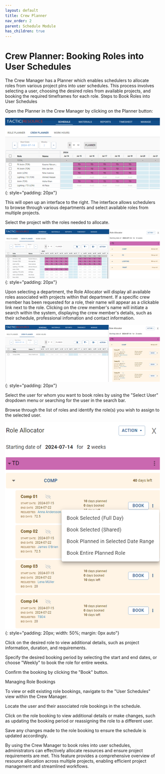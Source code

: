 ```yaml
---
layout: default
title: Crew Planner
nav_order: 2
parent: Schedule Module
has_children: true
---
```



Crew Planner: Booking Roles into User Schedules
===============================================

The Crew Manager has a Planner which enables schedulers to allocate roles from various project plns into user schedules. This process involves selecting a user, choosing the desired roles from available projects, and booking the required timeframes for each role.
Steps to Book Roles into User Schedules

Open the Planner in the Crew Manager by clicking on the Planner button:

![Crew Planner Book Roles](images/crew_planner-planner-buttton.png){: style="padding: 20px"}


This will open up an interface to the right.  The interface allows schedulers to browse through various departments and select available roles from multiple projects.

Select the project with the roles needed to allocate.


![Crew Planner Role Allocator](images/crew_planner-role_allocator.png){: style="padding: 20px"}


Upon selecting a department, the Role Allocator will display all available roles associated with projects within that department.  If a specific crew member has been requested for a role, their name will appear as a clickable link next to the role.  Clicking on the crew member's name will initiate a search within the system, displaying the crew member's details, such as their schedule, professional infomation and contact information.


![Crew Planner Department](images/crew_planner-open_department.png){: style="padding: 20px"}

Select the user for whom you want to book roles by using the "Select User" dropdown menu or searching for the user in the search bar.

Browse through the list of roles and identify the role(s) you wish to assign to the selected user.

![Crew Planner Booking Options](images/crew_planner-booking_options.png){: style="padding: 20px; width: 50%; margin: 0px auto"}


Click on the desired role to view additional details, such as project information, duration, and requirements.



Specify the desired booking period by selecting the start and end dates, or choose "Weekly" to book the role for entire weeks.

Confirm the booking by clicking the "Book" button.





Managing Role Bookings

To view or edit existing role bookings, navigate to the "User Schedules" view within the Crew Manager.

Locate the user and their associated role bookings in the schedule.

Click on the role booking to view additional details or make changes, such as updating the booking period or reassigning the role to a different user.

Save any changes made to the role booking to ensure the schedule is updated accordingly.

By using the Crew Manager to book roles into user schedules, administrators can effectively allocate resources and ensure project requirements are met. This feature provides a comprehensive overview of resource allocation across multiple projects, enabling efficient project management and streamlined workflows.
